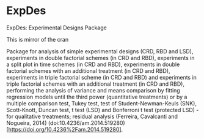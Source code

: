 # ExpDes
ExpDes: Experimental Designs Package

This is mirror of the cran

Package for analysis of simple experimental designs (CRD, RBD and LSD), experiments in double factorial schemes (in CRD and RBD), experiments in a split plot in time schemes (in CRD and RBD), experiments in double factorial schemes with an additional treatment (in CRD and RBD), experiments in triple factorial scheme (in CRD and RBD) and experiments in triple factorial schemes with an additional treatment (in CRD and RBD), performing the analysis of variance and means comparison by fitting regression models until the third power (quantitative treatments) or by a multiple comparison test, Tukey test, test of Student-Newman-Keuls (SNK), Scott-Knott, Duncan test, t test (LSD) and Bonferroni t test (protected LSD) - for qualitative treatments; residual analysis (Ferreira, Cavalcanti and Nogueira, 2014) (doi:10.4236/am.2014.519280)[https://doi.org/10.4236%2Fam.2014.519280].

